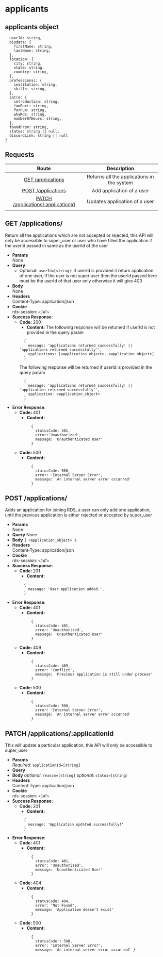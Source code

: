 # applicants

## applicants object

```{
  userId: string,
  biodata: {
    firstName: string,
    lastName: string,
  },
  location: {
    city: string,
    state: string,
    country: string,
  },
  professional: {
    institution: string,
    skills: string,
  },
  intro: {
    introduction: string,
    funFact: string,
    forFun: string,
    whyRds: string,
    numberOfHours: string,
  },
  foundFrom: string,
  status: string || null,
  discordLink: string || null
}
```

## **Requests**

|                         Route                          |             Description              |
| :----------------------------------------------------: | :----------------------------------: |
|                [GET /applications](#get-applications)                |   Returns all the applications in the system   |
|  [POST /applications](#post-applications)   |    Add application of a user    |
|       [PATCH /applications/:applicationId](#patch-applicationsapplicationid)       |   Updates application of a user   |
|        |

## **GET /applications/**

Return all the applications which are not accepted or rejected, this API will only be accessible to super_user or user who have filled the application if the userId passed in same as the userId of the user

- **Params**  
  None
- **Query** 
    - Optional: `userId=[string]`: if userId is provided it return application of one user, if the user is not super user then the userId passed here must be the userId of that user only otherwise it will give 403
- **Body**  
  None
- **Headers**  
  Content-Type: application/json
- **Cookie**  
  rds-session: `<JWT>`
- **Success Response:**
  - **Code:** 200
    - **Content:**
    The following response will be returned if userId is not provided in the query param 
    ```
      { 
        message: 'applications returned successfully! || 'applications returned successfully'',
        applications: [<application_object>, <application_object>]
      }
    ```
    The following response will be returned if userId is provided in the query param 
    ```
      { 
        message: 'applications returned successfully! || 'application returned successfully'',
        application: <application_object>
      }
    ```
- **Error Response:**
  - **Code:** 401
    - **Content:**
      ```
        { 
          statusCode: 401,
          error:'Unauthorized',
          message: 'Unauthenticated User'
        }
      ```
  - **Code:** 500
    - **Content:**
      ```
        { 
          statusCode: 500,
          error: 'Internal Server Error', 
          message: 'An internal server error occurred' 
        }
      ```

## **POST /applications/**

Adds an application for joining RDS, a user can only add one application, until the previous application is either rejected or accepted by super_user

- **Params**  
  None
- **Query** 
  None
- **Body** `{ <application_object> }`
- **Headers**  
  Content-Type: application/json
- **Cookie**  
  rds-session: `<JWT>`
- **Success Response:**
  - **Code:** 201
    - **Content:**
    ```
      { 
        message: 'User application added.',
      }
    ```
- **Error Response:**
  - **Code:** 401
    - **Content:**
      ```
        { 
          statusCode: 401,
          error: 'Unauthorized',
          message: 'Unauthenticated User' 
        }
      ```
  - **Code:** 409
    - **Content:**
      ```
        { 
          statusCode: 409, 
          error: 'Conflict',
          message: 'Previous application is still under process' 
        }
      ```
  - **Code:** 500
    - **Content:**
      ```
        { 
          statusCode: 500,
          error: 'Internal Server Error',
          message: 'An internal server error occurred' 
        }
      ```



## **PATCH /applications/:applicationId**

This will update a particular application, this API will only be accessible to super_user

- **Params**  
  _Required:_ `applicationId=[string]`
- **Query** 
- **Body**
  _optional_: `reason=[string]`
  _optional_: `status=[string]`
- **Headers**  
  Content-Type: application/json
- **Cookie**  
  rds-session: `<JWT>`
- **Success Response:**
  - **Code:** 201
    - **Content:**
    ```
      { 
        message: 'Application updated successfully!' 
      }
    ```
- **Error Response:**
  - **Code:** 401
    - **Content:**
      ```
        { 
          statusCode: 401,
          error: 'Unauthorized',
          message: 'Unauthenticated User' 
        }
      ```
  - **Code:** 404
    - **Content:**
      ```
        {
          statusCode: 404,
          error: 'Not Found',
          message: 'Application doesn't exist' 
        }
      ```
  - **Code:** 500
    - **Content:**
      ```
        { 
          statusCode': 500,
          error: 'Internal Server Error',
          message: 'An internal server error occurred' }
      ```
